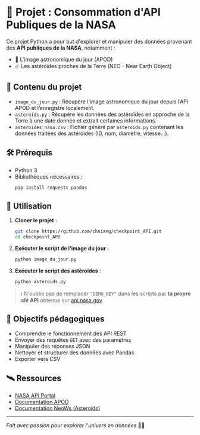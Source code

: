 # 🚀 Projet : Consommation d'API Publiques de la NASA

Ce projet Python a pour but d'explorer et manipuler des données provenant des **API publiques de la NASA**, notamment :

- 🌌 L'image astronomique du jour (APOD)
- ☄️ Les astéroïdes proches de la Terre (NEO - Near Earth Object)

## 📁 Contenu du projet

- `image_du_jour.py` : Récupère l’image astronomique du jour depuis l’API APOD et l’enregistre localement.
- `asteroids.py` : Récupère les données des astéroïdes en approche de la Terre à une date donnée et extrait certaines informations.
- `asteroides_nasa.csv` : Fichier généré par `asteroids.py` contenant les données traitées des astéroïdes (ID, nom, diamètre, vitesse...).

## 🛠️ Prérequis

- Python 3
- Bibliothèques nécessaires :
  ```bash
  pip install requests pandas
  ```

## 🚦 Utilisation

1. **Cloner le projet** :
   ```bash
   git clone https://github.com/chniang/checkpoint_API.git
   cd checkpoint_API
   ```

2. **Exécuter le script de l’image du jour** :
   ```bash
   python image_du_jour.py
   ```

3. **Exécuter le script des astéroïdes** :
   ```bash
   python asteroids.py
   ```

> ℹ️ N'oublie pas de remplacer `"DEMO_KEY"` dans les scripts par **ta propre clé API** obtenue sur [api.nasa.gov](https://api.nasa.gov/)

## 📌 Objectifs pédagogiques

- Comprendre le fonctionnement des API REST
- Envoyer des requêtes `GET` avec des paramètres
- Manipuler des réponses JSON
- Nettoyer et structurer des données avec Pandas
- Exporter vers CSV

## 🛰️ Ressources

- [NASA API Portal](https://api.nasa.gov/)
- [Documentation APOD](https://github.com/nasa/apod-api)
- [Documentation NeoWs (Asteroids)](https://github.com/nasa/neo-api)

---

_Fait avec passion pour explorer l'univers en données_ 🌌✨
